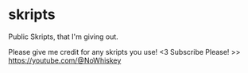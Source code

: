 # skripts
Public Skripts, that I'm giving out.

  Please give me credit for any skripts you use! <3
  Subscribe Please! >> https://youtube.com/@NoWhiskey
